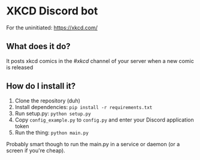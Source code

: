# XKCD Discord bot
For the uninitiated: https://xkcd.com/
## What does it do?
It posts xkcd comics in the *#xkcd* channel of your server when a new comic is released

## How do I install it?
1. Clone the repository (duh)
2. Install dependencies: `pip install -r requirements.txt`
2. Run setup.py: `python setup.py`
3. Copy `config_example.py` to `config.py` and enter your Discord application token
4. Run the thing: `python main.py`

Probably smart though to run the main.py in a service or daemon (or a screen if you're cheap).